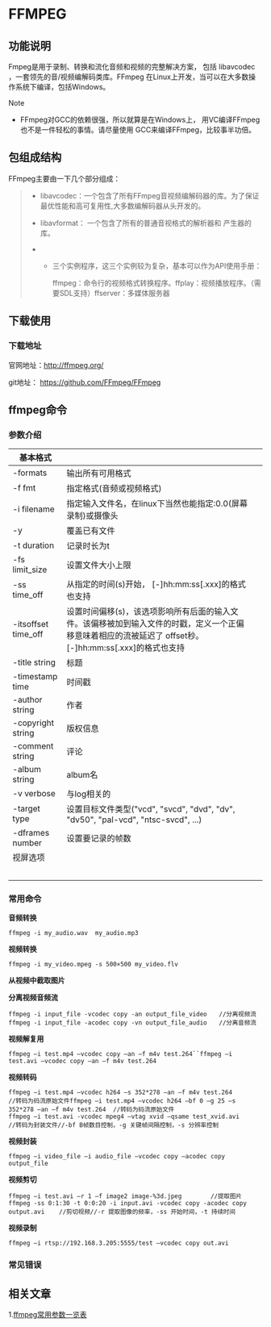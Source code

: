 # FFMPEG



## 功能说明

Fmpeg是用于录制、转换和流化音频和视频的完整解决方案， 包括 libavcodec ，一套领先的音/视频编解码类库。FFmpeg 在Linux上开发，当可以在大多数操作系统下编译，包括Windows。

Note

- FFmpeg对GCC的依赖很强，所以就算是在Windows上， 用VC编译FFmpeg也不是一件轻松的事情。请尽量使用 GCC来编译FFmpeg，比较事半功倍。

## 包组成结构

FFmpeg主要由一下几个部分组成：

> - libavcodec：一个包含了所有FFmpeg音视频编解码器的库。为了保证最优性能和高可复用性,大多数编解码器从头开发的。
>
> - libavformat： 一个包含了所有的普通音视格式的解析器和 产生器的库。
>
> - - 三个实例程序，这三个实例较为复杂，基本可以作为API使用手册：
>
>     ffmpeg：命令行的视频格式转换程序。ffplay：视频播放程序。（需要SDL支持）ffserver：多媒体服务器

## 下载使用

### 下载地址 

官网地址：<http://ffmpeg.org/>

git地址： <https://github.com/FFmpeg/FFmpeg>



## ffmpeg命令

### 参数介绍

| 基本格式 |                  |      |
| -------- | ---------------- | ---- |
| -formats | 输出所有可用格式 |      |
| -f fmt | 指定格式(音频或视频格式) |      |
| -i filename | 指定输入文件名，在linux下当然也能指定:0.0(屏幕录制)或摄像头 ||
| -y | 覆盖已有文件 |      |
| -t duration | 记录时长为t |      |
| -fs limit_size | 设置文件大小上限 |      |
| -ss time_off | 从指定的时间(s)开始， [-]hh:mm:ss[.xxx]的格式也支持 |      |
| -itsoffset time_off | 设置时间偏移(s)，该选项影响所有后面的输入文件。该偏移被加到输入文件的时戳，定义一个正偏移意味着相应的流被延迟了 offset秒。 [-]hh:mm:ss[.xxx]的格式也支持 |      |
| -title string | 标题 |      |
| -timestamp time | 时间戳 |      |
| -author string | 作者 |      |
| -copyright string | 版权信息 |      |
| -comment string | 评论 |      |
| -album string | album名 |      |
| -v verbose | 与log相关的 |      |
| -target type | 设置目标文件类型("vcd", "svcd", "dvd", "dv", "dv50", "pal-vcd", "ntsc-svcd", ...) |      |
| -dframes number | 设置要记录的帧数 |      |
| 视屏选项 |  |      |
|  |  |      |
|  |  |      |
|  |  |      |
|  |  |      |
|  |  |      |
### 常用命令

**音频转换**

	ffmpeg -i my_audio.wav  my_audio.mp3

**视频转换**

	ffmpeg -i my_video.mpeg -s 500×500 my_video.flv

**从视频中截取图片**	



**分离视频音频流**

	ffmpeg -i input_file -vcodec copy -an output_file_video　　//分离视频流
	ffmpeg -i input_file -acodec copy -vn output_file_audio　　//分离音频流

**视频解复用**

	ffmpeg –i test.mp4 –vcodec copy –an –f m4v test.264``ffmpeg –i test.avi –vcodec copy –an –f m4v test.264

**视频转码**

	ffmpeg –i test.mp4 –vcodec h264 –s 352*278 –an –f m4v test.264              //转码为码流原始文件ffmpeg –i test.mp4 –vcodec h264 –bf 0 –g 25 –s 352*278 –an –f m4v test.264  //转码为码流原始文件
	ffmpeg –i test.avi -vcodec mpeg4 –vtag xvid –qsame test_xvid.avi            //转码为封装文件//-bf B帧数目控制，-g 关键帧间隔控制，-s 分辨率控制

**视频封装**

	ffmpeg –i video_file –i audio_file –vcodec copy –acodec copy output_file

**视频剪切**

	ffmpeg –i test.avi –r 1 –f image2 image-%3d.jpeg        //提取图片
	ffmpeg -ss 0:1:30 -t 0:0:20 -i input.avi -vcodec copy -acodec copy output.avi    //剪切视频//-r 提取图像的频率，-ss 开始时间，-t 持续时间

**视频录制**

	ffmpeg –i rtsp://192.168.3.205:5555/test –vcodec copy out.avi

### 常见错误



## 相关文章

1.[ffmpeg常用参数一览表](https://blog.csdn.net/maopig/article/details/6610257)